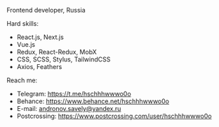 Frontend developer, Russia

Hard skills:

- React.js, Next.js
- Vue.js
- Redux, React-Redux, MobX
- CSS, SCSS, Stylus, TailwindCSS
- Axios, Feathers

Reach me:

- Telegram: https://t.me/hschhhwwwo0o
- Behance: https://www.behance.net/hschhhwwwo0o
- E-mail: andronov.savely@yandex.ru
- Postcrossing: https://www.postcrossing.com/user/hschhhwwwo0o
